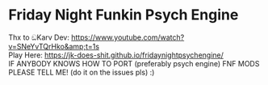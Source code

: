 # Friday Night Funkin Psych Engine
Thx to ඞKarv Dev: https://www.youtube.com/watch?v=SNeYvTQrHko&amp;t=1s <br>
Play Here: https://jk-does-shit.github.io/fridaynightpsychengine/
<br>
IF ANYBODY KNOWS HOW TO PORT (preferably psych engine) FNF MODS PLEASE TELL ME! (do it on the issues pls) :)
